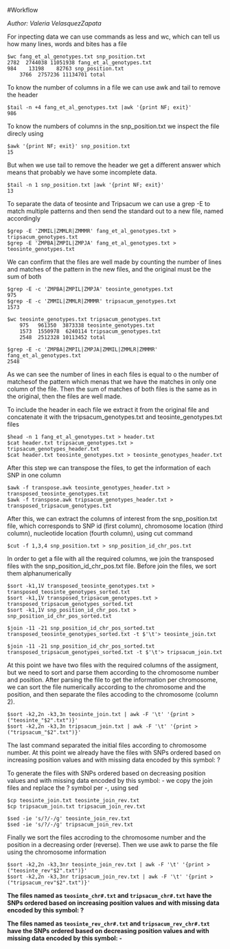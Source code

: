 #Workflow

*Author: Valeria VelasquezZapata*

For inpecting data we can use commands as less and wc, which can tell us how many lines, words and bites has a file

	$wc fang_et_al_genotypes.txt snp_position.txt
	2782  2744038 11051938 fang_et_al_genotypes.txt
   	984    13198    82763 snp_position.txt
    	3766  2757236 11134701 total

To know the number of columns in a file we can use awk and tail to remove the header 

	$tail -n +4 fang_et_al_genotypes.txt |awk '{print NF; exit}'
	986

To know the numbers of columns in the snp_position.txt we inspect the file direcly using 

	$awk '{print NF; exit}' snp_position.txt
	15

But when we use tail to remove the header we get a different answer which means that probably we have some incomplete data.

	$tail -n 1 snp_position.txt |awk '{print NF; exit}'
	13

To separate the data of teosinte and Tripsacum we can use a grep -E to match multiple patterns and then send the standard out to a new file, named accordingly

	$grep -E 'ZMMIL|ZMMLR|ZMMMR' fang_et_al_genotypes.txt > tripsacum_genotypes.txt
	$grep -E 'ZMPBA|ZMPIL|ZMPJA' fang_et_al_genotypes.txt > teosinte_genotypes.txt

We can confirm that the files are well made by counting the number of lines and matches of the pattern in the new files, and the original must be the sum of both

	$grep -E -c 'ZMPBA|ZMPIL|ZMPJA' teosinte_genotypes.txt
	975
	$grep -E -c 'ZMMIL|ZMMLR|ZMMMR' tripsacum_genotypes.txt                       
	1573

	$wc teosinte_genotypes.txt tripsacum_genotypes.txt
    	975   961350  3873338 teosinte_genotypes.txt
    	1573  1550978  6240114 tripsacum_genotypes.txt
    	2548  2512328 10113452 total

	$grep -E -c 'ZMPBA|ZMPIL|ZMPJA|ZMMIL|ZMMLR|ZMMMR' fang_et_al_genotypes.txt
	2548

As we can see the number of lines in each files is equal to o the number of matchesof the pattern which menas that we have the matches in only one column of the file. Then the sum of matches of both files is the same as in the original, then the files are well made.

To include the header in each file we extract it from the original file and concatenate it with the tripsacum_genotypes.txt and teosinte_genotypes.txt files

	$head -n 1 fang_et_al_genotypes.txt > header.txt
	$cat header.txt tripsacum_genotypes.txt > tripsacum_genotypes_header.txt
	$cat header.txt teosinte_genotypes.txt > teosinte_genotypes_header.txt

After this step we can transpose the files, to get the information of each SNP in one column

	$awk -f transpose.awk teosinte_genotypes_header.txt > transposed_teosinte_genotypes.txt
	$awk -f transpose.awk tripsacum_genotypes_header.txt > transposed_tripsacum_genotypes.txt

After this, we can extract the columns of interest from the snp_position.txt file, which corresponds to SNP id (first column), chromosome location (third column), nucleotide location (fourth column), using cut command

	$cut -f 1,3,4 snp_position.txt > snp_position_id_chr_pos.txt

In order to get a file with all the required columns, we join the transposed files with the snp_position_id_chr_pos.txt file. Before join the files, we sort them alphanumerically

	$sort -k1,1V transposed_teosinte_genotypes.txt > transposed_teosinte_genotypes_sorted.txt
	$sort -k1,1V transposed_tripsacum_genotypes.txt > transposed_tripsacum_genotypes_sorted.txt
	$sort -k1,1V snp_position_id_chr_pos.txt > snp_position_id_chr_pos_sorted.txt

	$join -11 -21 snp_position_id_chr_pos_sorted.txt transposed_teosinte_genotypes_sorted.txt -t $'\t'> teosinte_join.txt

	$join -11 -21 snp_position_id_chr_pos_sorted.txt transposed_tripsacum_genotypes_sorted.txt -t $'\t'> tripsacum_join.txt

At this point we have two files with the required columns of the assigment, but we need to sort and parse them according to the chromosome number and position. After parsing the file to get the information per chromosome, we can sort the file numerically according to the chromosome and the position, and then separate the files accoding to the chromosome (column 2).

	$sort -k2,2n -k3,3n teosinte_join.txt | awk -F '\t' '{print > ("teosinte_"$2".txt")}'
	$sort -k2,2n -k3,3n tripsacum_join.txt | awk -F '\t' '{print > ("tripsacum_"$2".txt")}'

The last command separated the initial files according to chromosome number. At this point we already have the files with SNPs ordered based on increasing position values and with missing
data encoded by this symbol: ?

To generate the files with SNPs ordered based on decreasing position values and with missing data encoded by this symbol: - we copy the join files and replace the ? symbol per -, using sed

	$cp teosinte_join.txt teosinte_join_rev.txt
	$cp tripsacum_join.txt tripsacum_join_rev.txt

	$sed -ie 's/?/-/g' teosinte_join_rev.txt
	$sed -ie 's/?/-/g' tripsacum_join_rev.txt 

Finally we sort the files accroding to the chromosome number and the position in a decreasing order (reverse). Then we use awk to parse the file using the chromosome information

	$sort -k2,2n -k3,3nr teosinte_join_rev.txt | awk -F '\t' '{print > ("teosinte_rev"$2".txt")}'
	$sort -k2,2n -k3,3nr tripsacum_join_rev.txt | awk -F '\t' '{print > ("tripsacum_rev"$2".txt")}'

**The files named as `teosinte_chr#.txt` and `tripsacum_chr#.txt` have the SNPs ordered based on increasing position values and with missing data encoded by this symbol: ?**

**The files named as `teosinte_rev_chr#.txt` and `tripsacum_rev_chr#.txt` have the SNPs ordered based on decreasing position values and with missing data encoded by this symbol: -**











